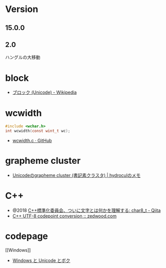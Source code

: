 # Version
## 15.0.0

## 2.0
ハングルの大移動

# block
- [ブロック (Unicode) - Wikipedia](https://ja.wikipedia.org/wiki/%E3%83%96%E3%83%AD%E3%83%83%E3%82%AF_(Unicode))

# wcwidth
```c
#include <wchar.h> 
int wcwidth(const wint_t wc);
```
- [wcwidth.c · GitHub](https://gist.github.com/parisk/71b4631bffbe078b77e7e2e2bd6a84c5)

# grapheme cluster
- [Unicodeのgrapheme cluster (書記素クラスタ) | hydroculのメモ](https://hydrocul.github.io/wiki/blog/2015/1025-unicode-grapheme-clusters.html)

# C++
- @2018 [C++標準化委員会、ついに文字とは何かを理解する: char8_t - Qiita](https://qiita.com/yumetodo/items/54e1a8230dbf513ea85b)
- [C++ UTF-8 codepoint conversion :: zedwood.com](http://www.zedwood.com/article/cpp-utf8-char-to-codepoint)

# codepage
[[Windows]]
- [Windows と Unicode とボク](https://zenn.dev/zetamatta/books/b820d588f4856bcf836c)
